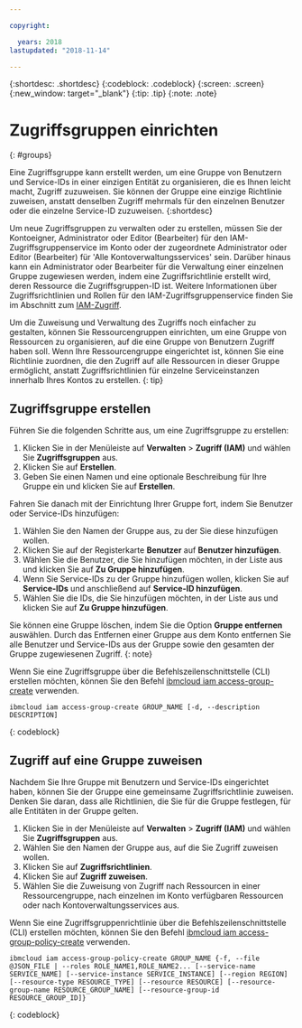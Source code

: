 ```yaml
---

copyright:

  years: 2018
lastupdated: "2018-11-14"

---
```


{:shortdesc: .shortdesc}
{:codeblock: .codeblock}
{:screen: .screen}
{:new_window: target="_blank"}
{:tip: .tip}
{:note: .note}


# Zugriffsgruppen einrichten
{: #groups}

Eine Zugriffsgruppe kann erstellt werden, um eine Gruppe von Benutzern und Service-IDs in einer einzigen Entität zu organisieren, die es Ihnen leicht macht, Zugriff zuzuweisen. Sie können der Gruppe eine einzige Richtlinie zuweisen, anstatt denselben Zugriff mehrmals für den einzelnen Benutzer oder die einzelne Service-ID zuzuweisen.
{:shortdesc}

Um neue Zugriffsgruppen zu verwalten oder zu erstellen, müssen Sie der Kontoeigner, Administrator oder Editor (Bearbeiter) für den IAM-Zugriffsgruppenservice im Konto oder der zugeordnete Administrator oder Editor (Bearbeiter) für 'Alle Kontoverwaltungsservices' sein. Darüber hinaus kann ein Administrator oder Bearbeiter für die Verwaltung einer einzelnen Gruppe zugewiesen werden, indem eine Zugriffsrichtlinie erstellt wird, deren Ressource die Zugriffsgruppen-ID ist. Weitere Informationen über Zugriffsrichtlinien und Rollen für den IAM-Zugriffsgruppenservice finden Sie im Abschnitt zum [IAM-Zugriff](/docs/iam/users_roles.html#userroles).

Um die Zuweisung und Verwaltung des Zugriffs noch einfacher zu gestalten, können Sie Ressourcengruppen einrichten, um eine Gruppe von Ressourcen zu organisieren, auf die eine Gruppe von Benutzern Zugriff haben soll. Wenn Ihre Ressourcengruppe eingerichtet ist, können Sie eine Richtlinie zuordnen, die den Zugriff auf alle Ressourcen in dieser Gruppe ermöglicht, anstatt Zugriffsrichtlinien für einzelne Serviceinstanzen innerhalb Ihres Kontos zu erstellen. 
{: tip}

## Zugriffsgruppe erstellen

Führen Sie die folgenden Schritte aus, um eine Zugriffsgruppe zu erstellen:

1. Klicken Sie in der Menüleiste auf **Verwalten** &gt; **Zugriff (IAM)** und wählen Sie **Zugriffsgruppen** aus.
2. Klicken Sie auf **Erstellen**.
3. Geben Sie einen Namen und eine optionale Beschreibung für Ihre Gruppe ein und klicken Sie auf **Erstellen**.

Fahren Sie danach mit der Einrichtung Ihrer Gruppe fort, indem Sie Benutzer oder Service-IDs hinzufügen:

1. Wählen Sie den Namen der Gruppe aus, zu der Sie diese hinzufügen wollen.
2. Klicken Sie auf der Registerkarte **Benutzer** auf **Benutzer hinzufügen**. 
3. Wählen Sie die Benutzer, die Sie hinzufügen möchten, in der Liste aus und klicken Sie auf **Zu Gruppe hinzufügen**.
4. Wenn Sie Service-IDs zu der Gruppe hinzufügen wollen, klicken Sie auf **Service-IDs** und anschließend auf **Service-ID hinzufügen**.
5. Wählen Sie die IDs, die Sie hinzufügen möchten, in der Liste aus und klicken Sie auf **Zu Gruppe hinzufügen**.

Sie können eine Gruppe löschen, indem Sie die Option **Gruppe entfernen** auswählen. Durch das Entfernen einer Gruppe aus dem Konto entfernen Sie alle Benutzer und Service-IDs aus der Gruppe sowie den gesamten der Gruppe zugewiesenen Zugriff.
{: note}

Wenn Sie eine Zugriffsgruppe über die Befehlszeilenschnittstelle (CLI) erstellen möchten, können Sie den Befehl [ibmcloud iam access-group-create](/docs/cli/reference/ibmcloud/cli_api_policy.html#ibmcloud_iam_access_group_create) verwenden.
```
ibmcloud iam access-group-create GROUP_NAME [-d, --description DESCRIPTION]
```
{: codeblock}


## Zugriff auf eine Gruppe zuweisen

Nachdem Sie Ihre Gruppe mit Benutzern und Service-IDs eingerichtet haben, können Sie der Gruppe eine gemeinsame Zugriffsrichtlinie zuweisen. Denken Sie daran, dass alle Richtlinien, die Sie für die Gruppe festlegen, für alle Entitäten in der Gruppe gelten.

1. Klicken Sie in der Menüleiste auf **Verwalten** &gt; **Zugriff (IAM)** und wählen Sie **Zugriffsgruppen** aus.
2. Wählen Sie den Namen der Gruppe aus, auf die Sie Zugriff zuweisen wollen. 
3. Klicken Sie auf **Zugriffsrichtlinien**.
4. Klicken Sie auf **Zugriff zuweisen**. 
5. Wählen Sie die Zuweisung von Zugriff nach Ressourcen in einer Ressourcengruppe, nach einzelnen im Konto verfügbaren Ressourcen oder nach Kontoverwaltungsservices aus.

Wenn Sie eine Zugriffsgruppenrichtlinie über die Befehlszeilenschnittstelle (CLI) erstellen möchten, können Sie den Befehl [ibmcloud iam access-group-policy-create](/docs/cli/reference/ibmcloud/cli_api_policy.html#ibmcloud_iam_access_group_policy_create) verwenden.
```
ibmcloud iam access-group-policy-create GROUP_NAME {-f, --file @JSON_FILE | --roles ROLE_NAME1,ROLE_NAME2... [--service-name SERVICE_NAME] [--service-instance SERVICE_INSTANCE] [--region REGION] [--resource-type RESOURCE_TYPE] [--resource RESOURCE] [--resource-group-name RESOURCE_GROUP_NAME] [--resource-group-id RESOURCE_GROUP_ID]}
```
{: codeblock}


